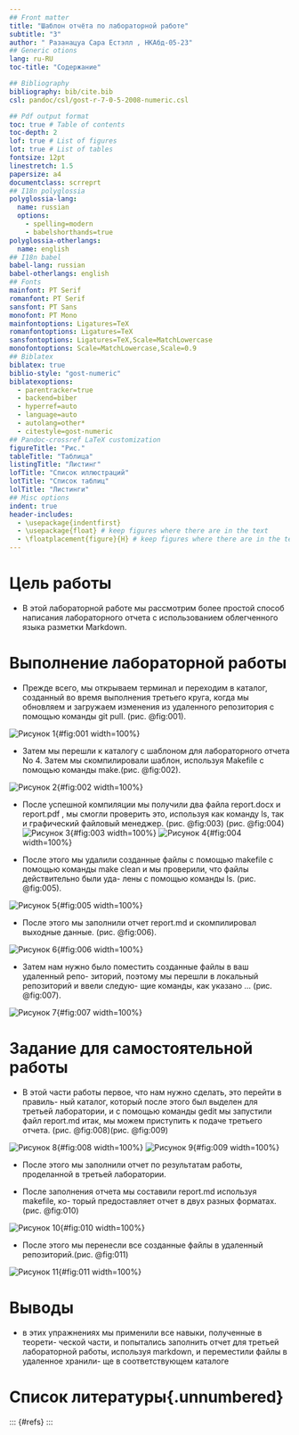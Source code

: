 ```yaml
---
## Front matter
title: "Шаблон отчёта по лабораторной работе"
subtitle: "3"
author: " Разанацуа Сара Естэлл , НКАбд-05-23"
## Generic otions
lang: ru-RU
toc-title: "Содержание"

## Bibliography
bibliography: bib/cite.bib
csl: pandoc/csl/gost-r-7-0-5-2008-numeric.csl

## Pdf output format
toc: true # Table of contents
toc-depth: 2
lof: true # List of figures
lot: true # List of tables
fontsize: 12pt
linestretch: 1.5
papersize: a4
documentclass: scrreprt
## I18n polyglossia
polyglossia-lang:
  name: russian
  options:
	- spelling=modern
	- babelshorthands=true
polyglossia-otherlangs:
  name: english
## I18n babel
babel-lang: russian
babel-otherlangs: english
## Fonts
mainfont: PT Serif
romanfont: PT Serif
sansfont: PT Sans
monofont: PT Mono
mainfontoptions: Ligatures=TeX
romanfontoptions: Ligatures=TeX
sansfontoptions: Ligatures=TeX,Scale=MatchLowercase
monofontoptions: Scale=MatchLowercase,Scale=0.9
## Biblatex
biblatex: true
biblio-style: "gost-numeric"
biblatexoptions:
  - parentracker=true
  - backend=biber
  - hyperref=auto
  - language=auto
  - autolang=other*
  - citestyle=gost-numeric
## Pandoc-crossref LaTeX customization
figureTitle: "Рис."
tableTitle: "Таблица"
listingTitle: "Листинг"
lofTitle: "Список иллюстраций"
lotTitle: "Список таблиц"
lolTitle: "Листинги"
## Misc options
indent: true
header-includes:
  - \usepackage{indentfirst}
  - \usepackage{float} # keep figures where there are in the text
  - \floatplacement{figure}{H} # keep figures where there are in the text
---
```


# Цель работы

- В этой лабораторной работе мы рассмотрим более простой способ написания лабораторного отчета с использованием облегченного языка разметки Markdown.

# Выполнение лабораторной работы

- Прежде всего, мы открываем терминал и переходим в каталог, созданный во время выполнения третьего круга, когда мы обновляем и загружаем изменения из удаленного репозитория с помощью команды git pull. (рис. @fig:001).

![Рисунок 1](image/1.png){#fig:001 width=100%}



- Затем мы перешли к каталогу с шаблоном для лабораторного отчета No 4.
Затем мы скомпилировали шаблон, используя Makefile с помощью команды
make.(рис. @fig:002).

![Рисунок 2](image/2.png){#fig:002 width=100%}

- После успешной компиляции мы получили два файла report.docx и
report.pdf , мы смогли проверить это, используя как команду ls, так и
графический файловый менеджер. (рис. @fig:003) (рис. @fig:004) 
![Рисунок 3](image/3.png){#fig:003 width=100%}
![Рисунок 4](image/4.png){#fig:004 width=100%}


- После этого мы удалили созданные файлы с помощью makefile с помощью
команды make clean и мы проверили, что файлы действительно были уда-
лены с помощью команды ls. (рис. @fig:005).

![Рисунок 5](image/5.png){#fig:005 width=100%}

- После этого мы заполнили отчет report.md и скомпилировал выходные данные. (рис. @fig:006).

![Рисунок 6](image/6.png){#fig:006 width=100%}


- Затем нам нужно было поместить созданные файлы в ваш удаленный репо-
зиторий, поэтому мы перешли в локальный репозиторий и ввели следую-
щие команды, как указано ... (рис. @fig:007).

![Рисунок 7](image/7.png){#fig:007 width=100%} 




# Задание для самостоятельной работы 

- В этой части работы первое, что нам нужно сделать, это перейти в правиль-
ный каталог, который после этого был выделен для третьей лаборатории, и
с помощью команды gedit мы запустили файл report.md итак, мы можем
приступить к подаче третьего отчета. (рис. @fig:008)(рис. @fig:009)

![Рисунок 8](image/8.png){#fig:008 width=100%} 
![Рисунок 9](image/9.png){#fig:009 width=100%} 


- После этого мы заполнили отчет по результатам работы, проделанной в
третьей лаборатории.

- После заполнения отчета мы составили report.md используя makefile, ко-
торый предоставляет отчет в двух разных форматах.(рис. @fig:010)

![Рисунок 10](image/10.png){#fig:010 width=100%} 

-  После этого мы перенесли все созданные файлы в удаленный репозиторий.(рис. @fig:011)

![Рисунок 11](image/11.png){#fig:011 width=100%} 

# Выводы

- в этих упражнениях мы применили все навыки, полученные в теорети-
ческой части, и попытались заполнить отчет для третьей лабораторной
работы, используя markdown, и переместили файлы в удаленное хранили-
ще в соответствующем каталоге

# Список литературы{.unnumbered}

::: {#refs}
:::
